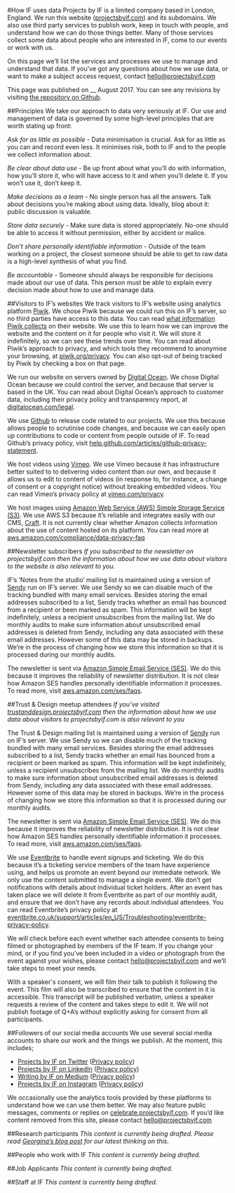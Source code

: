 #How IF uses data
Projects by IF is a limited company based in London, England. We run this website ([projectsbyif.com](https://projectsbyif.com/)) and its subdomains. We also use third party services to publish work, keep in touch with people, and understand how we can do those things better. Many of those services collect some data about people who are interested in IF, come to our events or work with us.

On this page we’ll list the services and processes we use to manage and understand that data. If you’ve got any questions about how we use data, or want to make a subject access request, contact [hello@projectsbyif.com](mailto:hello@projectsbyif.com)

This page was published on __ August 2017. You can see any revisions by visiting [the repository on Github](https://github.com/projectsbyif/how-if-uses-data).

##Principles
We take our approach to data very seriously at IF. Our use and management of data is governed by some high-level principles that are worth stating up front:

_Ask for as little as possible_ - Data minimisation is crucial. Ask for as little as you can and record even less. It minimises risk, both to IF and to the people we collect information about.

_Be clear about data use_ - Be up front about what you’ll do with information, how you’ll store it, who will have access to it and when you’ll delete it. If you won’t use it, don’t keep it.

_Make decisions as a team_ - No single person has all the answers. Talk about decisions you’re making about using data. Ideally, blog about it: public discussion is valuable.

_Store data securely_ - Make sure data is stored appropriately. No-one should be able to access it without permission, either by accident or malice.

_Don’t share personally identifiable information_ - Outside of the team working on a project, the closest someone should be able to get to raw data is a high-level synthesis of what you find.

_Be accountable_ - Someone should always be responsible for decisions made about our use of data. This person must be able to explain every decision made about how to use and manage data.

##Visitors to IF’s websites
We track visitors to IF’s website using analytics platform [Piwik](https://piwik.org/privacy/). We chose Piwik because we could run this on IF’s server, so no third parties have access to this data. You can read [what information Piwik collects](https://piwik.org/faq/general/faq_18254/) on their website. We use this to learn how we can improve the website and the content on it for people who visit it. We will store it indefinitely, so we can see these trends over time. You can read about Piwik’s approach to privacy, and which tools they recommend to anonymise your browsing, at [piwik.org/privacy](https://piwik.org/privacy). You can also opt-out of being tracked by Piwik by checking a box on that page.

We run our website on servers owned by [Digital Ocean](https://www.digitalocean.com/). We chose Digital Ocean because we could control the server, and because that server is based in the UK. You can read about Digital Ocean’s approach to customer data, including their privacy policy and transparency report, at [digitalocean.com/legal](http://www.digitalocean.com/legal).

We use [Github](https://github.com/) to release code related to our projects. We use this because allows people to scrutinise code changes, and because we can easily open up contributions to code or content from people outside of IF. To read Github’s privacy policy, visit [help.github.com/articles/github-privacy-statement](https://help.github.com/articles/github-privacy-statement/).

We host videos using [Vimeo](https://vimeo.com/). We use Vimeo because it has infrastructure better suited to to delivering video content than our own, and because it allows us to edit to content of videos (in response to, for instance, a change of consent or a copyright notice) without breaking embedded videos. You can read Vimeo’s privacy policy at [vimeo.com/privacy](https://vimeo.com/privacy).

We host images using [Amazon Web Service (AWS) Simple Storage Service (S3)](https://aws.amazon.com/s3/). We use AWS S3 because it’s reliable and integrates easily with our CMS, [Craft](https://craftcms.com/). It is not currently clear whether Amazon collects information about the use of content hosted on its platform. You can read more at [aws.amazon.com/compliance/data-privacy-faq](https://aws.amazon.com/compliance/data-privacy-faq/)

##Newsletter subscribers
_If you subscribed to the newsletter on projectsbyif.com then the information about how we use data about visitors to the website is also relevant to you._

IF’s ‘Notes from the studio’ mailing list is maintained using a version of [Sendy](https://sendy.co/) run on IF’s server. We use Sendy so we can disable much of the tracking bundled with many email services. Besides storing the email addresses subscribed to a list, Sendy tracks whether an email has bounced from a recipient or been marked as spam. This information will be kept indefinitely, unless a recipient unsubscribes from the mailing list. We do monthly audits to make sure information about unsubscribed email addresses is deleted from Sendy, including any data associated with these email addresses. However some of this data may be stored in backups. We’re in the process of changing how we store this information so that it is processed during our monthly audits.

The newsletter is sent via [Amazon Simple Email Service (SES)](https://aws.amazon.com/ses/). We do this because it improves the reliability of newsletter distribution. It is not clear how Amazon SES handles personally identifiable information it processes. To read more, visit [aws.amazon.com/ses/faqs](https://aws.amazon.com/ses/faqs/).

##Trust & Design meetup attendees
_If you’ve visited [trustanddesign.projectsbyif.com](https://trustanddesign.projectsbyif.com/) then the information about how we use data about visitors to projectsbyif.com is also relevant to you_

The Trust & Design mailing list is maintained using a version of [Sendy](https://sendy.co/) run on IF’s server. We use Sendy so we can disable much of the tracking bundled with many email services. Besides storing the email addresses subscribed to a list, Sendy tracks whether an email has bounced from a recipient or been marked as spam. This information will be kept indefinitely, unless a recipient unsubscribes from the mailing list. We do monthly audits to make sure information about unsubscribed email addresses is deleted from Sendy, including any data associated with these email addresses. However some of this data may be stored in backups. We’re in the process of changing how we store this information so that it is processed during our monthly audits.

The newsletter is sent via [Amazon Simple Email Service (SES)](https://aws.amazon.com/ses/). We do this because it improves the reliability of newsletter distribution. It is not clear how Amazon SES handles personally identifiable information it processes. To read more, visit [aws.amazon.com/ses/faqs](https://aws.amazon.com/ses/faqs/).

We use [Eventbrite](https://www.eventbrite.co.uk/) to handle event signups and ticketing. We do this because it’s a ticketing service members of the team have experience using, and helps us promote an event beyond our immediate network. We only use the content submitted to manage a single event. We don’t get notifications with details about individual ticket holders. After an event has taken place we will delete it from Eventbrite as part of our monthly audit, and ensure that we don’t have any records about individual attendees. You can read Eventbrite’s privacy policy at [eventbrite.co.uk/support/articles/en_US/Troubleshooting/eventbrite-privacy-policy](https://www.eventbrite.co.uk/support/articles/en_US/Troubleshooting/eventbrite-privacy-policy).

We will check before each event whether each attendee consents to being filmed or photographed by members of the IF team. If you change your mind, or if you find you’ve been included in a video or photograph from the event against your wishes, please contact [hello@projectsbyif.com](mailto:hello@projectsbyif.com) and we’ll take steps to meet your needs.

With a speaker's consent, we will film their talk to publish it following the event. This film will also be transcribed to ensure that the content in it is accessible. This transcript will be published verbatim, unless a speaker requests a review of the content and takes steps to edit it. We will not publish footage of Q+A’s without explicitly asking for consent from all participants.

##Followers of our social media accounts
We use several social media accounts to share our work and the things we publish. At the moment, this includes;
* [Projects by IF on Twitter](https://twitter.com/@projectsbyif) ([Privacy policy](https://twitter.com/en/privacy))
* [Projects by IF on LinkedIn](https://www.linkedin.com/company/10589574) ([Privacy policy](https://www.linkedin.com/legal/privacy-policy))
* [Writing by IF on Medium](https://medium.com/writing-by-if) ([Privacy policy](https://medium.com/policy/medium-privacy-policy-f03bf92035c9))
* [Projects by IF on Instagram](https://www.instagram.com/projectsbyif/) ([Privacy policy](https://help.instagram.com/155833707900388))

We occasionally use the analytics tools provided by these platforms to understand how we can use them better. We may also feature public messages, comments or replies on [celebrate.projectsbyif.com](https://celebrate.projectsbyif.com/). If you’d like content removed from this site, please contact [hello@projectsbyif.com](mailto:hello@projectsbyif.com)

##Research participants
_This content is currently being drafted. Please read [Georgina’s blog post](https://projectsbyif.com/ideas/research-at-if) for our latest thinking on this._

##People who work with IF
_This content is currently being drafted._

##Job Applicants
_This content is currently being drafted._

##Staff at IF
_This content is currently being drafted._
